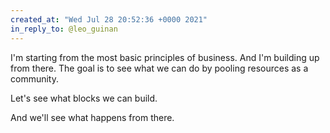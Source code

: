 ```yaml
---
created_at: "Wed Jul 28 20:52:36 +0000 2021"
in_reply_to: @leo_guinan
---
```


I'm starting from the most basic principles of business. And I'm building up from there. The goal is to see what we can do by pooling resources as a community. 

Let's see what blocks we can build.

And we'll see what happens from there.